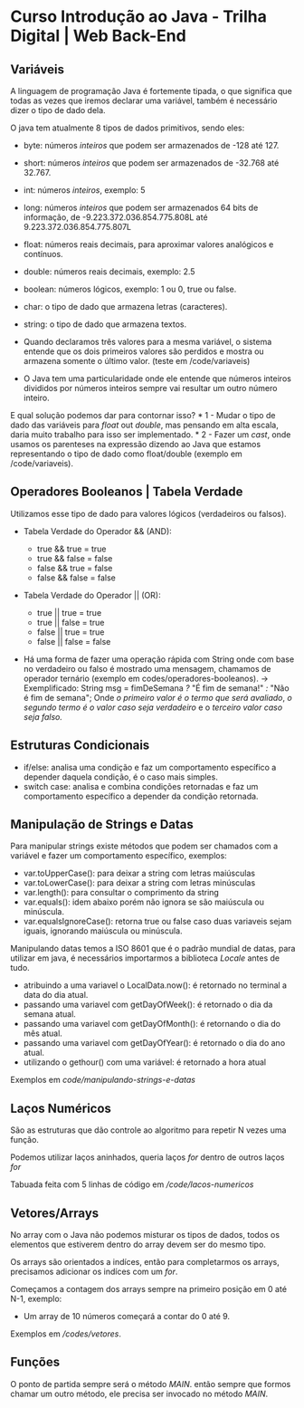 # Curso Introdução ao Java - Trilha Digital | Web Back-End

## Variáveis
A linguagem de programação Java é fortemente tipada, o que significa que todas as vezes que iremos declarar uma variável, também é necessário dizer o tipo de dado dela.

O java tem atualmente 8 tipos de dados primitivos, sendo eles:
* byte: números *inteiros* que podem ser armazenados de -128 até 127.
* short: números *inteiros* que podem ser armazenados de -32.768 até 32.767.
* int: números *inteiros*, exemplo: 5
* long: números *inteiros* que podem ser armazenados 64 bits de informação, de -9.223.372.036.854.775.808L até 9.223.372.036.854.775.807L
* float: números reais decimais, para aproximar valores analógicos e contínuos.
* double: números reais decimais, exemplo: 2.5
* boolean: números lógicos, exemplo: 1 ou 0, true ou false.
* char: o tipo de dado que armazena letras (caracteres).
* string: o tipo de dado que armazena textos.

* Quando declaramos três valores para a mesma variável, o sistema entende que os dois primeiros valores são perdidos e mostra ou armazena somente o último valor. (teste em /code/variaveis)

* O Java tem uma particularidade onde ele entende que números inteiros divididos por números inteiros sempre vai resultar um outro número inteiro.

 E qual solução podemos dar para contornar isso?
    * 1 - Mudar o tipo de dado das variáveis para *float* out *double*, mas pensando em alta escala, daria muito trabalho para isso ser implementado.
    * 2 - Fazer um *cast*, onde usamos os parenteses na expressão dizendo ao Java que estamos representando o tipo de dado como float/double (exemplo em /code/variaveis).

## Operadores Booleanos | Tabela Verdade
Utilizamos esse tipo de dado para valores lógicos (verdadeiros ou falsos).

* Tabela Verdade do Operador && (AND):
    * true && true = true
    * true && false = false
    * false && true = false
    * false && false = false

* Tabela Verdade do Operador || (OR):
    * true || true = true
    * true || false = true
    * false || true = true
    * false || false = false

* Há uma forma de fazer uma operação rápida com String onde com base no verdadeiro ou falso é mostrado uma mensagem, chamamos de operador ternário (exemplo em codes/operadores-booleanos).
-> Exemplificado: String msg = fimDeSemana *?* "É fim de semana!" *:* "Não é fim de semana"; 
Onde *o primeiro valor é o termo que será avaliado*, *o segundo termo é o valor caso seja verdadeiro* e o *terceiro valor caso seja falso.*

## Estruturas Condicionais
* if/else: analisa uma condição e faz um comportamento específico a depender daquela condição, é o caso mais simples.
* switch case: analisa e combina condições retornadas e faz um comportamento específico a depender da condição retornada.

## Manipulação de Strings e Datas
Para manipular strings existe métodos que podem ser chamados com a variável e fazer um comportamento específico, exemplos:
* var.toUpperCase(): para deixar a string com letras maiúsculas
* var.toLowerCase(): para deixar a string com letras minúsculas
* var.length(): para consultar o comprimento da string
* var.equals(): idem abaixo porém não ignora se são maiúscula ou minúscula.
* var.equalsIgnoreCase(): retorna true ou false caso duas variaveis sejam iguais, ignorando maiúscula ou minúscula.

Manipulando datas temos a ISO 8601 que é o padrão mundial de datas, para utilizar em java, é necessários importarmos a biblioteca *Locale* antes de tudo.
* atribuindo a uma variavel o LocalData.now(): é retornado no terminal a data do dia atual.
* passando uma variavel com getDayOfWeek(): é retornado o dia da semana atual.
* passando uma variavel com getDayOfMonth(): é retornando o dia do mês atual.
* passando uma variavel com getDayOfYear(): é retornado o dia do ano atual.
* utilizando o gethour() com uma variável: é retornado a hora atual

Exemplos em *code/manipulando-strings-e-datas*

## Laços Numéricos
São as estruturas que dão controle ao algoritmo para repetir N vezes uma função.

Podemos utilizar laços aninhados, queria laços *for* dentro de outros laços *for*

Tabuada feita com 5 linhas de código em */code/lacos-numericos*

## Vetores/Arrays
No array com o Java não podemos misturar os tipos de dados, todos os elementos que estiverem dentro do array devem ser do mesmo tipo.

Os arrays são orientados a indíces, então para completarmos os arrays, precisamos adicionar os indíces com um *for*.

Começamos a contagem dos arrays sempre na primeiro posição em 0 até N-1, exemplo: 
* Um array de 10 números começará a contar do 0 até 9.

Exemplos em */codes/vetores*.

## Funções
O ponto de partida sempre será o método *MAIN*. então sempre que formos chamar um outro método, ele precisa ser invocado no método *MAIN*.